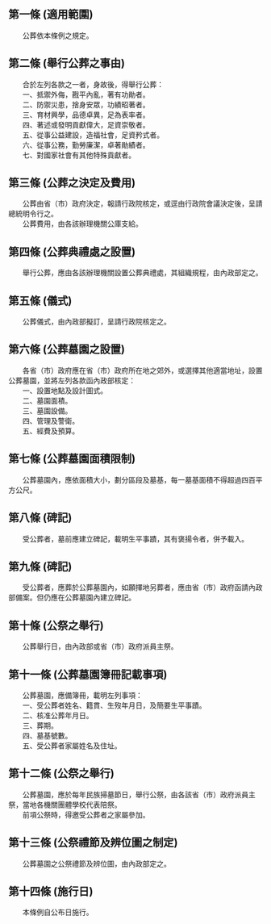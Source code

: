 第一條 (適用範圍)
-----------------
　　公葬依本條例之規定。  


第二條 (舉行公葬之事由)
-----------------------
　　合於左列各款之一者，身故後，得舉行公葬：  
　　一、抵禦外侮，戡平內亂，著有功勛者。  
　　二、防禦災患，捨身安眾，功績昭著者。  
　　三、育材興學，品德卓異，足為表率者。  
　　四、著述或發明貢獻偉大，足資崇敬者。  
　　五、從事公益建設，造福社會，足資矜式者。  
　　六、從事公務，勤勞廉潔，卓著勛績者。  
　　七、對國家社會有其他特殊貢獻者。  


第三條 (公葬之決定及費用)
-------------------------
　　公葬由省（市）政府決定，報請行政院核定，或逕由行政院會議決定後，呈請總統明令行之。  
　　公葬費用，由各該辦理機關公庫支給。  


第四條 (公葬典禮處之設置)
-------------------------
　　舉行公葬，應由各該辦理機關設置公葬典禮處，其組織規程，由內政部定之。  


第五條 (儀式)
-------------
　　公葬儀式，由內政部擬訂，呈請行政院核定之。  


第六條 (公葬墓園之設置)
-----------------------
　　各省（市）政府應在省（市）政府所在地之郊外，或選擇其他適當地址，設置公葬墓園，並將左列各款函內政部核定：  
　　一、設置地點及設計圖式。  
　　二、墓園面積。  
　　三、墓園設備。  
　　四、管理及警衛。  
　　五、經費及預算。  


第七條 (公葬墓園面積限制)
-------------------------
　　公葬墓園內，應依面積大小，劃分區段及墓基，每一墓基面積不得超過四百平方公尺。  


第八條 (碑記)
-------------
　　受公葬者，墓前應建立碑記，載明生平事蹟，其有褒揚令者，併予載入。  


第九條 (碑記)
-------------
　　受公葬者，應葬於公葬墓園內，如願擇地另葬者，應由省（市）政府函請內政部備案。但仍應在公葬墓園內建立碑記。  


第十條 (公祭之舉行)
-------------------
　　公葬舉行日，由內政部或省（市）政府派員主祭。  


第十一條 (公葬墓園簿冊記載事項)
-------------------------------
　　公葬墓園，應備簿冊，載明左列事項：  
　　一、受公葬者姓名、籍貫、生歿年月日，及簡要生平事蹟。  
　　二、核准公葬年月日。  
　　三、葬期。  
　　四、墓基號數。  
　　五、受公葬者家屬姓名及住址。  


第十二條 (公祭之舉行)
---------------------
　　公葬墓園，應於每年民族掃墓節日，舉行公祭，由各該省（市）政府派員主祭，當地各機關團體學校代表陪祭。  
　　前項公祭時，得邀受公葬者之家屬參加。  


第十三條 (公祭禮節及辨位圖之制定)
---------------------------------
　　公葬墓園之公祭禮節及辨位圖，由內政部定之。  


第十四條 (施行日)
-----------------
　　本條例自公布日施行。